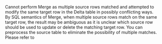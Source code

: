  Cannot perform Merge as multiple source rows matched and attempted to modify the same
target row in the Delta table in possibly conflicting ways. By SQL semantics of Merge,
when multiple source rows match on the same target row, the result may be ambiguous
as it is unclear which source row should be used to update or delete the matching
target row. You can preprocess the source table to eliminate the possibility of
multiple matches. Please refer to
